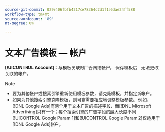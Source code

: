 ```yaml
---
source-git-commit: 029e406fbfb4217ce78364c2d1f1a6dae24ff588
workflow-type: tm+mt
source-wordcount: '89'
ht-degree: 0%

---
```

# 文本广告模板 — 帐户

**[!UICONTROL Account]：**&#x200B;与模板关联的广告网络帐户。 保存模板后，无法更改关联的帐户。

>[!NOTE]
>
>* 要为其他帐户或搜索引擎重新使用模板参数，请克隆模板，并指定新帐户。
>* 如果为其他搜索引擎克隆模板，则可能需要相应地调整模板参数。 例如，[!DNL Google Ads]有两个用于文本广告的描述字段，而[!DNL Microsoft Advertising]只有一个；每个搜索引擎的广告字段的最大长度不同；[!UICONTROL Google Param 1]和[!UICONTROL Google Param 2]仅适用于[!DNL Google Ads]帐户。
